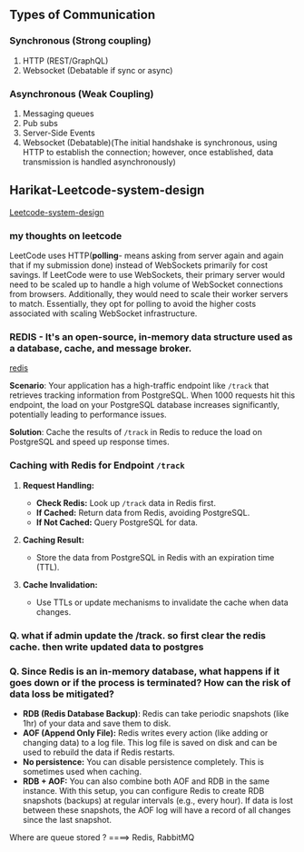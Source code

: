 ## Types of Communication

### Synchronous (Strong coupling)
1. HTTP (REST/GraphQL)
2. Websocket (Debatable if sync or async)

### Asynchronous (Weak Coupling)
1. Messaging queues
2. Pub subs
3. Server-Side Events
4. Websocket (Debatable)(The initial handshake is synchronous, using HTTP to establish the connection; however, once established, data transmission is handled asynchronously)


## Harikat-Leetcode-system-design
[Leetcode-system-design](/assets/leetcode-harikat.png)

### my thoughts on leetcode

LeetCode uses HTTP(**polling**- means asking from server again and again that if my submission done) instead of WebSockets primarily for cost savings. If LeetCode were to use WebSockets, their primary server would need to be scaled up to handle a high volume of WebSocket connections from browsers. Additionally, they would need to scale their worker servers to match. Essentially, they opt for polling to avoid the higher costs associated with scaling WebSocket infrastructure.

### REDIS - It's an open-source, in-memory data structure used as a database, cache, and message broker.

[redis](/assets/redis.png)

**Scenario**: Your application has a high-traffic endpoint like `/track` that retrieves tracking information from PostgreSQL. When 1000 requests hit this endpoint, the load on your PostgreSQL database increases significantly, potentially leading to performance issues.

**Solution**: Cache the results of `/track` in Redis to reduce the load on PostgreSQL and speed up response times.


### Caching with Redis for Endpoint `/track`

1. **Request Handling:**
   - **Check Redis:** Look up `/track` data in Redis first.
   - **If Cached:** Return data from Redis, avoiding PostgreSQL.
   - **If Not Cached:** Query PostgreSQL for data.

2. **Caching Result:**
   - Store the data from PostgreSQL in Redis with an expiration time (TTL).

3. **Cache Invalidation:**
   - Use TTLs or update mechanisms to invalidate the cache when data changes.


### Q. what if admin update the /track. so first  clear the redis cache. then write updated data to postgres

### Q. Since Redis is an in-memory database, what happens if it goes down or if the process is terminated? How can the risk of data loss be mitigated?
- **RDB (Redis Database Backup)**: Redis can take periodic snapshots (like 1hr) of your data and save them to disk.
- **AOF (Append Only File):**  Redis writes every action (like adding or changing data) to a log file. This log file is saved on disk and can be used to rebuild the data if Redis restarts.
- **No persistence:** You can disable persistence completely. This is sometimes used when caching.
- **RDB + AOF:** You can also combine both AOF and RDB in the same instance. With this setup, you can configure Redis to create RDB snapshots (backups) at regular intervals (e.g., every hour). If data is lost between these snapshots, the AOF log will have a record of all changes since the last snapshot. 


Where are queue stored ? ====>  Redis, RabbitMQ
